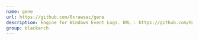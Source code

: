 ```yaml
---
name: gene
url: https://github.com/0xrawsec/gene
description: Engine for Windows Event Logs. URL : https://github.com/0xrawsec/gene Groups : blackarch blackarch-windows
group: blackarch
---
```

